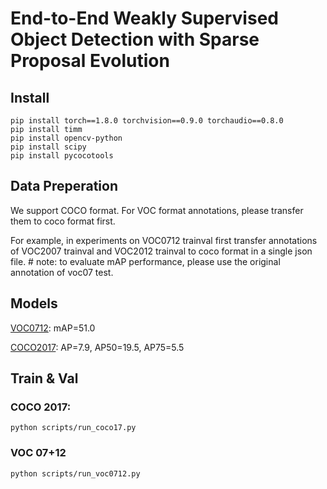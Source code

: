 # End-to-End Weakly Supervised Object Detection with Sparse Proposal Evolution

## Install
```
pip install torch==1.8.0 torchvision==0.9.0 torchaudio==0.8.0
pip install timm
pip install opencv-python
pip install scipy
pip install pycocotools
```

## Data Preperation
We support COCO format. For VOC format annotations, please transfer them to coco format first. 

For example, in experiments on VOC0712 trainval first transfer annotations of VOC2007 trainval and VOC2012 trainval to coco format in a single json file. # note: to evaluate mAP performance, please use the original annotation of voc07 test.

## Models
[VOC0712](https://mailsucaseducn-my.sharepoint.com/:u:/g/personal/liaomingxiang20_mails_ucas_edu_cn/EZqaJfgM6EFGrXarYnc24ysBF5yj-l6iHX4tDgFp7m-eAw?e=5IyFZw): mAP=51.0 

[COCO2017](https://mailsucaseducn-my.sharepoint.com/:u:/g/personal/liaomingxiang20_mails_ucas_edu_cn/Eb-t83JDg-5Diubx-RVlHBgBTnVW9lLn7ghEM8ezUfrDUQ?e=HyABF3): AP=7.9, AP50=19.5, AP75=5.5
## Train & Val

### COCO 2017:
```
python scripts/run_coco17.py
```
### VOC 07+12

```
python scripts/run_voc0712.py
```


